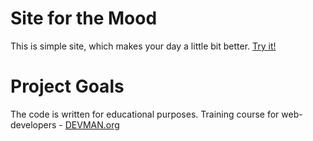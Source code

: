 # Site for the Mood

This is simple site, which makes your day a little bit better. [Try it!](https://ivanpobeguts.github.io/20_mood/)

# Project Goals

The code is written for educational purposes. Training course for web-developers - [DEVMAN.org](https://devman.org)
